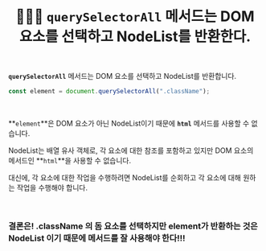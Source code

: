 # <div align="center">👩🏻‍💻 `querySelectorAll` 메서드는 DOM 요소를 선택하고 NodeList를 반환한다.</div>

<br>

**`querySelectorAll`** 메서드는 DOM 요소를 선택하고 NodeList를 반환합니다.

```jsx
const element = document.querySelectorAll(".className");
```

<br>

**`element`**은 DOM 요소가 아닌 NodeList이기 때문에 **`html`** 메서드를 사용할 수 없습니다.

NodeList는 배열 유사 객체로, 각 요소에 대한 참조를 포함하고 있지만 DOM 요소의 메서드인 **`html`**을 사용할 수 없습니다.

대신에, 각 요소에 대한 작업을 수행하려면 NodeList를 순회하고 각 요소에 대해 원하는 작업을 수행해야 합니다.

<br>

### 결론은! .className 의 돔 요소를 선택하지만 element가 반환하는 것은 NodeList 이기 때문에 메서드를 잘 사용해야 한다!!!
